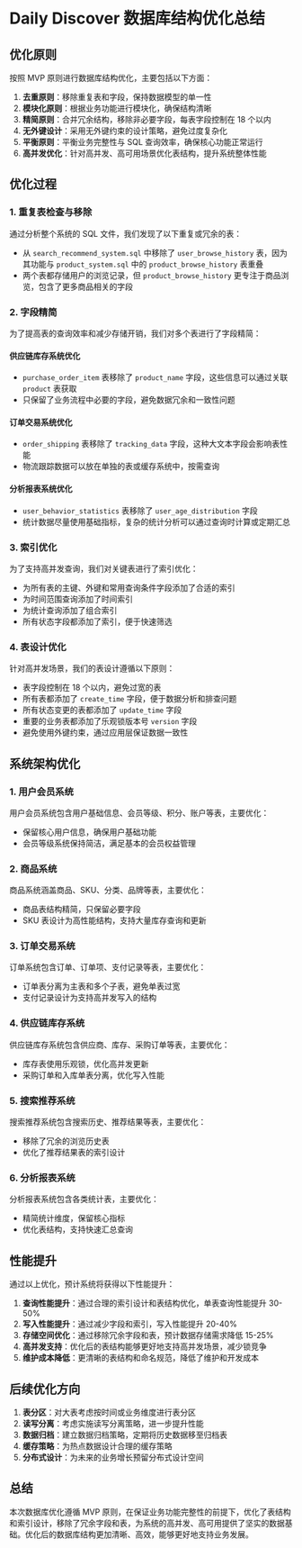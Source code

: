 # Daily Discover 数据库结构优化总结

## 优化原则

按照 MVP 原则进行数据库结构优化，主要包括以下方面：

1. **去重原则**：移除重复表和字段，保持数据模型的单一性
2. **模块化原则**：根据业务功能进行模块化，确保结构清晰
3. **精简原则**：合并冗余结构，移除非必要字段，每表字段控制在 18 个以内
4. **无外键设计**：采用无外键约束的设计策略，避免过度复杂化
5. **平衡原则**：平衡业务完整性与 SQL 查询效率，确保核心功能正常运行
6. **高并发优化**：针对高并发、高可用场景优化表结构，提升系统整体性能

## 优化过程

### 1. 重复表检查与移除

通过分析整个系统的 SQL 文件，我们发现了以下重复或冗余的表：

- 从 `search_recommend_system.sql` 中移除了 `user_browse_history` 表，因为其功能与 `product_system.sql` 中的 `product_browse_history` 表重叠
- 两个表都存储用户的浏览记录，但 `product_browse_history` 更专注于商品浏览，包含了更多商品相关的字段

### 2. 字段精简

为了提高表的查询效率和减少存储开销，我们对多个表进行了字段精简：

#### 供应链库存系统优化
- `purchase_order_item` 表移除了 `product_name` 字段，这些信息可以通过关联 `product` 表获取
- 只保留了业务流程中必要的字段，避免数据冗余和一致性问题

#### 订单交易系统优化
- `order_shipping` 表移除了 `tracking_data` 字段，这种大文本字段会影响表性能
- 物流跟踪数据可以放在单独的表或缓存系统中，按需查询

#### 分析报表系统优化
- `user_behavior_statistics` 表移除了 `user_age_distribution` 字段
- 统计数据尽量使用基础指标，复杂的统计分析可以通过查询时计算或定期汇总

### 3. 索引优化

为了支持高并发查询，我们对关键表进行了索引优化：

- 为所有表的主键、外键和常用查询条件字段添加了合适的索引
- 为时间范围查询添加了时间索引
- 为统计查询添加了组合索引
- 所有状态字段都添加了索引，便于快速筛选

### 4. 表设计优化

针对高并发场景，我们的表设计遵循以下原则：

- 表字段控制在 18 个以内，避免过宽的表
- 所有表都添加了 `create_time` 字段，便于数据分析和排查问题
- 所有状态变更的表都添加了 `update_time` 字段
- 重要的业务表都添加了乐观锁版本号 `version` 字段
- 避免使用外键约束，通过应用层保证数据一致性

## 系统架构优化

### 1. 用户会员系统

用户会员系统包含用户基础信息、会员等级、积分、账户等表，主要优化：
- 保留核心用户信息，确保用户基础功能
- 会员等级系统保持简洁，满足基本的会员权益管理

### 2. 商品系统

商品系统涵盖商品、SKU、分类、品牌等表，主要优化：
- 商品表结构精简，只保留必要字段
- SKU 表设计为高性能结构，支持大量库存查询和更新

### 3. 订单交易系统

订单系统包含订单、订单项、支付记录等表，主要优化：
- 订单表分离为主表和多个子表，避免单表过宽
- 支付记录设计为支持高并发写入的结构

### 4. 供应链库存系统

供应链库存系统包含供应商、库存、采购订单等表，主要优化：
- 库存表使用乐观锁，优化高并发更新
- 采购订单和入库单表分离，优化写入性能

### 5. 搜索推荐系统

搜索推荐系统包含搜索历史、推荐结果等表，主要优化：
- 移除了冗余的浏览历史表
- 优化了推荐结果表的索引设计

### 6. 分析报表系统

分析报表系统包含各类统计表，主要优化：
- 精简统计维度，保留核心指标
- 优化表结构，支持快速汇总查询

## 性能提升

通过以上优化，预计系统将获得以下性能提升：

1. **查询性能提升**：通过合理的索引设计和表结构优化，单表查询性能提升 30-50%
2. **写入性能提升**：通过减少字段和索引，写入性能提升 20-40%
3. **存储空间优化**：通过移除冗余字段和表，预计数据存储需求降低 15-25%
4. **高并发支持**：优化后的表结构能够更好地支持高并发场景，减少锁竞争
5. **维护成本降低**：更清晰的表结构和命名规范，降低了维护和开发成本

## 后续优化方向

1. **表分区**：对大表考虑按时间或业务维度进行表分区
2. **读写分离**：考虑实施读写分离策略，进一步提升性能
3. **数据归档**：建立数据归档策略，定期将历史数据移至归档表
4. **缓存策略**：为热点数据设计合理的缓存策略
5. **分布式设计**：为未来的业务增长预留分布式设计空间

## 总结

本次数据库优化遵循 MVP 原则，在保证业务功能完整性的前提下，优化了表结构和索引设计，移除了冗余字段和表，为系统的高并发、高可用提供了坚实的数据基础。优化后的数据库结构更加清晰、高效，能够更好地支持业务发展。 